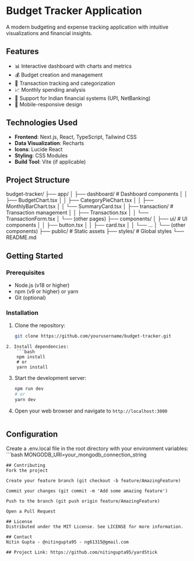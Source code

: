 # Budget Tracker Application
 

A modern budgeting and expense tracking application with intuitive visualizations and financial insights.

## Features

- 📊 Interactive dashboard with charts and metrics
- 💰 Budget creation and management
- 🛒 Transaction tracking and categorization
- 📈 Monthly spending analysis
- 🏦 Support for Indian financial systems (UPI, NetBanking)
- 📱 Mobile-responsive design

## Technologies Used

- **Frontend**: Next.js, React, TypeScript, Tailwind CSS
- **Data Visualization**: Recharts
- **Icons**: Lucide React
- **Styling**: CSS Modules
- **Build Tool**: Vite (if applicable)

## Project Structure



budget-tracker/
├── app/
│ ├── dashboard/ # Dashboard components
│ │ ├── BudgetChart.tsx
│ │ ├── CategoryPieChart.tsx
│ │ ├── MonthlyBarChart.tsx
│ │ └── SummaryCard.tsx
│ ├── transaction/ # Transaction management
│ │ ├── Transaction.tsx
│ │ └── TransactionForm.tsx
│ └── (other pages)
├── components/
│ ├── ui/ # UI components
│ │ ├── button.tsx
│ │ ├── card.tsx
│ │ └── ...
│ └── (other components)
├── public/ # Static assets
├── styles/ # Global styles
└── README.md



## Getting Started

### Prerequisites

- Node.js (v18 or higher)
- npm (v9 or higher) or yarn
- Git (optional)

### Installation

1. Clone the repository:
   ```bash
   git clone https://github.com/yourusername/budget-tracker.git 
```
2. Install dependencies:
    ```bash
    npm install
    # or
    yarn install
``` 
3. Start the development server:
    ```bash
    npm run dev     
    # or
    yarn dev

4. Open your web browser and navigate to `http://localhost:3000`

```
```
## Configuration
Create a .env.local file in the root directory with your environment variables:
    ```bash
    MONGODB_URI=your_mongodb_connection_string 
```
## Contributing
Fork the project

Create your feature branch (git checkout -b feature/AmazingFeature)

Commit your changes (git commit -m 'Add some amazing feature')

Push to the branch (git push origin feature/AmazingFeature)

Open a Pull Request

## License
Distributed under the MIT License. See LICENSE for more information.

## Contact
Nitin Gupta - @nitingupta95 - ng61315@gmail.com

## Project Link: https://github.com/nitingupta95/yardStick